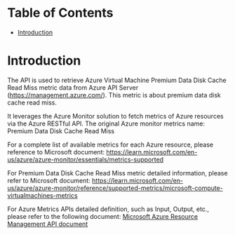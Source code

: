 # Table of Contents
- [Introduction](#introduction)


# Introduction <a name="introduction"></a>
The API is used to retrieve Azure Virtual Machine Premium Data Disk Cache Read Miss metric data from Azure API Server (https://management.azure.com/). This metric is about premium data disk cache read miss.



It leverages the Azure Monitor solution to fetch metrics of Azure resources via the Azure RESTful API. The original Azure monitor metrics name: Premium Data Disk Cache Read Miss



For a complete list of available metrics for each Azure resource, please reference to Microsoft document: https://learn.microsoft.com/en-us/azure/azure-monitor/essentials/metrics-supported 

For Premium Data Disk Cache Read Miss metric detailed information, please refer to Microsoft document: https://learn.microsoft.com/en-us/azure/azure-monitor/reference/supported-metrics/microsoft-compute-virtualmachines-metrics

For Azure Metrics APIs detailed definition, such as Input, Output, etc., please refer to the following document:
[Microsoft Azure Resource Management API document](https://learn.microsoft.com/en-us/rest/api/monitor/metrics/list?view=rest-monitor-2023-10-01&tabs=HTTP)
